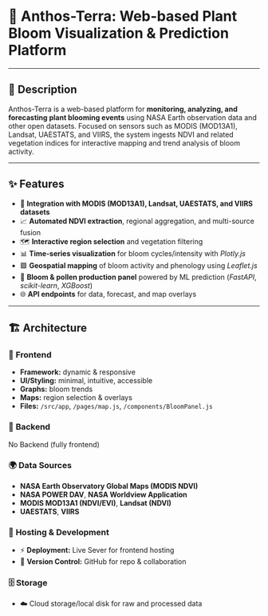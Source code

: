 # 🌱 **Anthos-Terra**: Web-based Plant Bloom Visualization & Prediction Platform

---

## 📝 **Description**
Anthos-Terra is a web-based platform for **monitoring, analyzing, and forecasting plant blooming events** using NASA Earth observation data and other open datasets. Focused on sensors such as MODIS (MOD13A1), Landsat, UAESTATS, and VIIRS, the system ingests NDVI and related vegetation indices for interactive mapping and trend analysis of bloom activity.

---

## ✨ **Features**

- 💾 **Integration with MODIS (MOD13A1), Landsat, UAESTATS, and VIIRS datasets**
- 📈 **Automated NDVI extraction**, regional aggregation, and multi-source fusion
- 🗺️ **Interactive region selection** and vegetation filtering
- 📊 **Time-series visualization** for bloom cycles/intensity with *Plotly.js*
- 🟩 **Geospatial mapping** of bloom activity and phenology using *Leaflet.js*
- 🔮 **Bloom & pollen production panel** powered by ML prediction (*FastAPI*, *scikit-learn*, *XGBoost*)
- 🌐 **API endpoints** for data, forecast, and map overlays

---

## 🏗️ **Architecture**

### 🎨 **Frontend**
- **Framework:** dynamic & responsive
- **UI/Styling:** minimal, intuitive, accessible
- **Graphs:** bloom trends
- **Maps:** region selection & overlays
- **Files:** `/src/app`, `/pages/map.js`, `/components/BloomPanel.js`

### 🤖 **Backend**
No Backend (fully frontend)

### 🌍 **Data Sources**
- **NASA Earth Observatory Global Maps (MODIS NDVI)**
- **NASA POWER DAV**, **NASA Worldview Application**
- **MODIS MOD13A1 (NDVI/EVI)**, **Landsat (NDVI)**
- **UAESTATS**, **VIIRS**

### 🚀 **Hosting & Development**
- ⚡ **Deployment:** Live Sever for frontend hosting
- 🔗 **Version Control:** GitHub for repo & collaboration

### 🗄️ **Storage**
- ☁️ Cloud storage/local disk for raw and processed data



